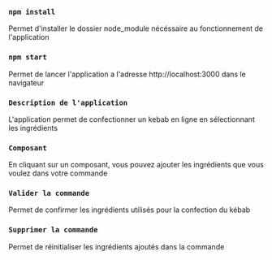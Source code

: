 ### `npm install`

Permet d'installer le dossier node_module nécéssaire au fonctionnement de l'application

### `npm start`

Permet de lancer l'application a l'adresse http://localhost:3000 dans le navigateur

### `Description de l'application`

L'application permet de confectionner un kebab en ligne en sélectionnant les ingrédients

### `Composant`

En cliquant sur un composant, vous pouvez ajouter les ingrédients que vous voulez dans votre commande

### `Valider la commande`

Permet de confirmer les ingrédients utilisés pour la confection du kébab

### `Supprimer la commande`

Permet de réinitialiser les ingrédients ajoutés dans la commande